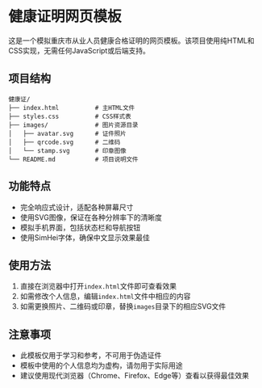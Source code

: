# 健康证明网页模板

这是一个模拟重庆市从业人员健康合格证明的网页模板。该项目使用纯HTML和CSS实现，无需任何JavaScript或后端支持。

## 项目结构

```
健康证/
├── index.html          # 主HTML文件
├── styles.css          # CSS样式表
├── images/             # 图片资源目录
│   ├── avatar.svg      # 证件照片
│   ├── qrcode.svg      # 二维码
│   └── stamp.svg       # 印章图像
└── README.md           # 项目说明文件
```

## 功能特点

- 完全响应式设计，适配各种屏幕尺寸
- 使用SVG图像，保证在各种分辨率下的清晰度
- 模拟手机界面，包括状态栏和导航按钮
- 使用SimHei字体，确保中文显示效果最佳

## 使用方法

1. 直接在浏览器中打开`index.html`文件即可查看效果
2. 如需修改个人信息，编辑`index.html`文件中相应的内容
3. 如需更换照片、二维码或印章，替换`images`目录下的相应SVG文件

## 注意事项

- 此模板仅用于学习和参考，不可用于伪造证件
- 模板中使用的个人信息均为虚构，请勿用于实际用途
- 建议使用现代浏览器（Chrome、Firefox、Edge等）查看以获得最佳效果 